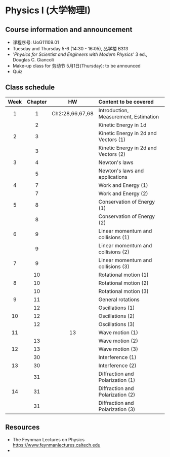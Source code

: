 # Physics I (大学物理I)
<!-- [Go to Class diary](#Class-diary) -->
## Course information and announcement
* 课程序号: UoG11109.01
* Tuesday and Thursday 5-6 (14:30 - 16:05), 品学楼 B313
* _'Physics for Scientist and Engineers with Modern Physics'_ 3 ed., Douglas C. Giancoli
* Make-up class for 劳动节 5月1日(Thursday): to be announced
* Quiz

## Class schedule
Week|Chapter|HW|Content to be covered|
| :--: | :--: |:--: | :--- |
|1|1|Ch2:28,66,67,68|Introduction, Measurement, Estimation|
||2 ||Kinetic Energy in 1d|
|2|3 ||Kinetic Energy in 2d and Vectors (1)|
||3 ||Kinetic Energy in 2d and Vectors (2)|
|3|4 ||Newton's laws |
||5 ||Newton's laws and applications|
|4|7| |Work and Energy (1)|
||7 ||Work and Energy (2)|
|5|8 ||Conservation of Energy (1)|
||8 ||Conservation of Energy (2)|
|6|9| |Linear momentum and collisions (1)|
||9 ||Linear momentum and collisions (2)|
|7|9 ||Linear momentum and collisions (3)|
||10||Rotational motion (1)|
|8|10||Rotational motion (2)|
||10||Rotational motion (3)|
|9|11||General rotations|
||12||Oscillations (1)|
|10|12||Oscillations (2)|
||12||Oscillations (3)|
|11||13|Wave motion (1)|
||13||Wave motion (2)|
|12|13||Wave motion (3)|
||30||Interference (1)|
|13|30||Interference (2)|
||31||Diffraction and Polarization (1)|
|14|31||Diffraction and Polarization (2)|
||31||Diffraction and Polarization (3)|

## Resources
* The Feynman Lectures on Physics https://www.feynmanlectures.caltech.edu
* 





